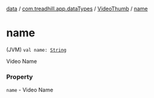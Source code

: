 [data](../../index.md) / [com.treadhill.app.dataTypes](../index.md) / [VideoThumb](index.md) / [name](./name.md)

# name

(JVM) `val name: `[`String`](https://kotlinlang.org/api/latest/jvm/stdlib/kotlin/-string/index.html)

Video Name

### Property

`name` - Video Name